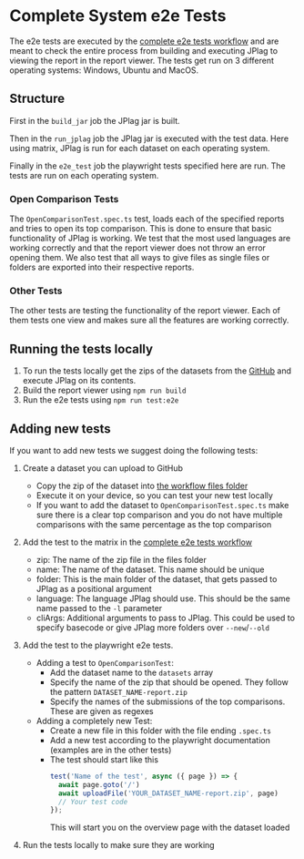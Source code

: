 # Complete System e2e Tests

The e2e tests are executed by the [complete e2e tests workflow](../../../.github/workflows/complete-e2e.yml) and are meant to check the entire process from building and executing JPlag to viewing the report in the report viewer.
The tests get run on 3 different operating systems: Windows, Ubuntu and MacOS.

## Structure

First in the `build_jar` job the JPlag jar is built.

Then in the `run_jplag` job the JPlag jar is executed with the test data. Here using matrix, JPlag is run for each dataset on each operating system.

Finally in the `e2e_test` job the playwright tests specified here are run. The tests are run on each operating system.

### Open Comparison Tests

The `OpenComparisonTest.spec.ts` test, loads each of the specified reports and tries to open its top comparison. This is done to ensure that basic functionality of JPlag is working. 
We test that the most used languages are working correctly and that the report viewer does not throw an error opening them. We also test that all ways to give files as single files or folders are exported into their respective reports.

### Other Tests

The other tests are testing the functionality of the report viewer. Each of them tests one view and makes sure all the features are working correctly.

## Running the tests locally

1) To run the tests locally get the zips of the datasets from the [GitHub](../../../.github/workflows/files/) and execute JPlag on its contents.
2) Build the report viewer using `npm run build`
3) Run the e2e tests using `npm run test:e2e`

## Adding new tests

If you want to add new tests we suggest doing the following tests:

1) Create a dataset you can upload to GitHub
   - Copy the zip of the dataset into [the workflow files folder](../../../.github/workflows/files/)
   - Execute it on your device, so you can test your new test locally
   - If you want to add the dataset to `OpenComparisonTest.spec.ts` make sure there is a clear top comparison and you do not have multiple comparisons with the same percentage as the top comparison
2) Add the test to the matrix in the [complete e2e tests workflow](../../../.github/workflows/complete-e2e.yml)
   - zip: The name of the zip file in the files folder
   - name: The name of the dataset. This name should be unique
   - folder: This is the main folder of the dataset, that gets passed to JPlag as a positional argument
   - language: The language JPlag should use. This should be the same name passed to the `-l` parameter
   - cliArgs: Additional arguments to pass to JPlag. This could be used to specify basecode or give JPlag more folders over `--new`/`--old`

3) Add the test to the playwright e2e tests.
   - Adding a test to `OpenComparisonTest`:
     - Add the dataset name to the `datasets` array
     - Specify the name of the zip that should be opened. They follow the pattern `DATASET_NAME-report.zip`
     - Specify the names of the submissions of the top comparisons. These are given as regexes
   - Adding a completely new Test:
     - Create a new file in this folder with the file ending `.spec.ts`
     - Add a new test according to the playwright documentation (examples are in the other tests)
     - The test should start like this
       ```typescript
       test('Name of the test', async ({ page }) => {
         await page.goto('/')
         await uploadFile('YOUR_DATASET_NAME-report.zip', page)
         // Your test code
       });
       ```
       This will start you on the overview page with the dataset loaded

4) Run the tests locally to make sure they are working
